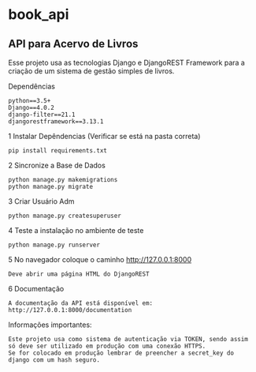 # book_api
## API para Acervo de Livros
Esse projeto usa as tecnologias Django e DjangoREST Framework para a criação de um sistema de gestão simples de livros.

Dependências
```
python==3.5+
Django==4.0.2
django-filter==21.1
djangorestframework==3.13.1
```

1 Instalar Depêndencias (Verificar se está na pasta correta)
```
pip install requirements.txt
```

2 Sincronize a Base de Dados
```
python manage.py makemigrations
python manage.py migrate
```

3 Criar Usuário Adm
```
python manage.py createsuperuser
```

4 Teste a instalação no ambiente de teste
```
python manage.py runserver
```

5 No navegador coloque o caminho http://127.0.0.1:8000
```
Deve abrir uma página HTML do DjangoREST
```
6 Documentação 
```
A documentação da API está disponível em:  http://127.0.0.1:8000/documentation
```
Informações importantes: 
```
Este projeto usa como sistema de autenticação via TOKEN, sendo assim só deve ser utilizado em produção com uma conexão HTTPS.
Se for colocado em produção lembrar de preencher a secret_key do django com um hash seguro.
```

